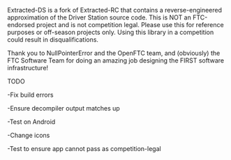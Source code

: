 Extracted-DS is a fork of Extracted-RC that contains a reverse-engineered approximation of the Driver Station source code. This is NOT an FTC-endorsed project and is not competition legal. Please use this for reference purposes or off-season projects only. Using this library in a competition could result in disqualifications.

Thank you to NullPointerError and the OpenFTC team, and (obviously) the FTC Software Team for doing an amazing job designing the FIRST software infrastructure!

  
TODO

 -Fix build errors
 
 -Ensure decompiler output matches up
 
 -Test on Android
 
 -Change icons
 
 -Test to ensure app cannot pass as competition-legal
